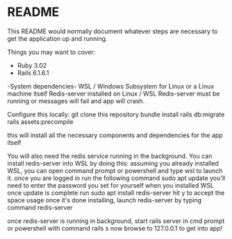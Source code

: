 # README

This README would normally document whatever steps are necessary to get the
application up and running.

Things you may want to cover:

* Ruby 3.02
* Rails 6.1.6.1

-System dependencies-
WSL / Windows Subsystem for Linux or a Linux machine itself
Redis-server installed on Linux / WSL
Redis-server must be running or messages will fail and app will crash.

Configure this locally:
git clone this repository
bundle install
rails db:migrate
rails assets:precompile


this will install all the necessary components and dependencies for the app itself


You will also need the redis service running in the background. You can install redis-server into WSL by doing this:
assuming you already installed WSL, you can open command prompt or powershell and type wsl to launch it.
once you are logged in run the following command
sudo apt update
you'll need to enter the password you set for yourself when you installed WSL
once update is complete run
sudo apt install redis-server
hit y to accept the space usage
once it's done installing, launch redis-server by typing command
redis-server

once redis-server is running in background, start rails server in cmd prompt or powershell with command
rails s
now browse to 127.0.0.1 to get into app!


